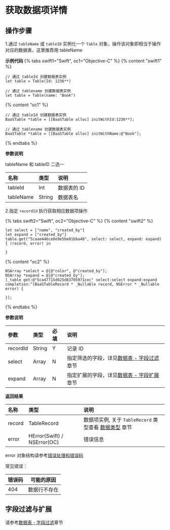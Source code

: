 # 获取数据项详情

## 操作步骤

1.通过 `tableName` 或 `tableID` 实例化一个 `Table` 对象，操作该对象即相当于操作对应的数据表，这里推荐用 tableName

**示例代码**
{% tabs swift1="Swift", oc1="Objective-C" %}
{% content "swift1" %}
```
// 通过 tableId 创建数据表实例 
let table = Table(Id: 1236**)

// 通过 tablename 创建数据表实例
let table = Table(name: "Book")
```
{% content "oc1" %}
```
// 通过 tableId 创建数据表实例
BaaSTable *table = [[BaaSTable alloc] initWithId:1236**];

// 通过 tablename 创建数据表实例
BaaSTable *table = [[BaaSTable alloc] initWithName:@"Book"];
```
{% endtabs %}

**参数说明**

tableName 和 tableID 二选一

| 名称     | 类型   |  说明                   |
| :-----  | :----- | :--- |
| tableId   | Int  | 数据表的 ID             |
| tableName | String | 数据表名 |

2.指定 `recordId` 执行获取相应数据项操作

{% tabs swift2="Swift", oc2="Objective-C" %}
{% content "swift2" %}
```
let select = ["name", "created_by"]
let expand = ["created_by"]
table.get("5caae446ce8e9e5be81bba48", select: select, expand: expand) { (record, error) in

}
```
{% content "oc2" %}
```
NSArray *select = @[@"color", @"created_by"];
NSArray *expand = @[@"created_by"];
[_table get:@"5ca47715d625d83705971cec" select:select expand:expand completion:^(BaaSTableRecord * _Nullable record, NSError * _Nullable error) {
                        
}];
```
{% endtabs %}

**参数说明**

| 参数      | 类型   | 必填 | 说明 |
| :------- | :----- | :-- | :-- |
| recordId | String | Y  | 记录 ID |
| select | Array<String> |  N  | 指定筛选的字段，详见[数据表 - 字段过滤](./select-and-expand.md)章节 |
| expand | Array<String> |  N  | 指定扩展的字段，详见[数据表 - 字段扩展](./select-and-expand.md)章节 |

**返回结果**

| 名称       | 类型           | 说明 |
| :-------- | :------------  | :------ |
| record   | TableRecord     | 数据项实例, 关于 `TableRecord` 类型查看 [数据类型](./data-type.md) 章节|
| error     | HError(Swift) / NSError(OC) | 错误信息   |

error 对象结构请参考[错误处理和错误码](/ios-sdk/error-code.md)

常见错误：

| 错误码            | 可能的原因      |
|----------------|-----------------|
| 404            | 数据行不存在      |

## 字段过滤与扩展

请参考[数据表 - 字段过滤](./select-and-expand.md)章节
